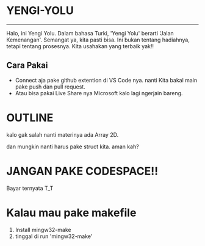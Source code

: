 # YENGI-YOLU
---
Halo, ini Yengi Yolu. Dalam bahasa Turki, 'Yengi Yolu' berarti 'Jalan Kemenangan'. Semangat ya, kita pasti bisa. Ini bukan tentang hadiahnya, tetapi tentang prosesnya. Kita usahakan yang terbaik yak!!  

## Cara Pakai 
- Connect aja pake github extention di VS Code nya.
nanti Kita bakal main pake push dan pull request.
- Atau bisa pakai Live Share nya Microsoft kalo lagi ngerjain bareng.


# OUTLINE

kalo gak salah nanti materinya ada Array 2D.

dan mungkin nanti harus pake struct kita.
aman kah?



# JANGAN PAKE CODESPACE!!
Bayar ternyata T_T


# Kalau mau pake makefile 
1. Install mingw32-make
2. tinggal di run 'mingw32-make'